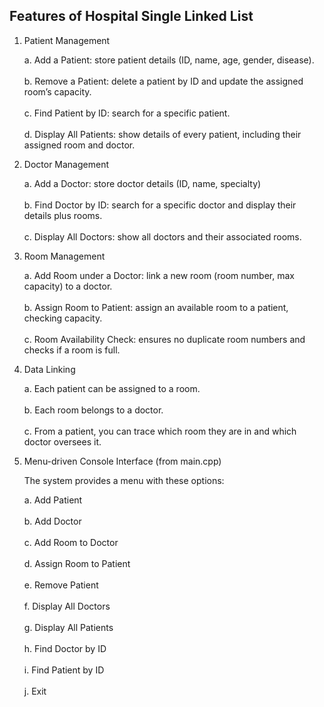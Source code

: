 ## Features of Hospital Single Linked List
1. Patient Management

      a. Add a Patient: store patient details (ID, name, age, gender, disease).<br/>
      <br>b. Remove a Patient: delete a patient by ID and update the assigned room’s capacity.<br/>
      <br>c. Find Patient by ID: search for a specific patient.<br/>
      <br>d. Display All Patients: show details of every patient, including their assigned room and doctor.<br/>

2. Doctor Management

      a. Add a Doctor: store doctor details (ID, name, specialty)<br/>
      <br>b. Find Doctor by ID: search for a specific doctor and display their details plus rooms.<br/>
      <br>c. Display All Doctors: show all doctors and their associated rooms.<br/>

3. Room Management

      a. Add Room under a Doctor: link a new room (room number, max capacity) to a doctor.<br/>
      <br>b. Assign Room to Patient: assign an available room to a patient, checking capacity.<br/>
      <br>c. Room Availability Check: ensures no duplicate room numbers and checks if a room is full.<br/>

4. Data Linking

      a. Each patient can be assigned to a room.<br/>
      <br>b. Each room belongs to a doctor.<br/>
      <br>c. From a patient, you can trace which room they are in and which doctor oversees it.<br/>

5. Menu-driven Console Interface (from main.cpp)

    The system provides a menu with these options:

      a. Add Patient<br/>
      <br>b. Add Doctor<br/>
      <br>c. Add Room to Doctor<br/>
      <br>d. Assign Room to Patient<br/>
      <br>e. Remove Patient<br/>
      <br>f. Display All Doctors<br/>
      <br>g. Display All Patients<br/>
      <br>h. Find Doctor by ID<br/>
      <br>i. Find Patient by ID<br/>
      <br>j. Exit<br/>
